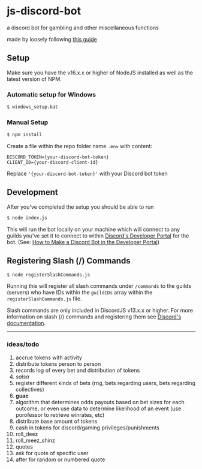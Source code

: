 # js-discord-bot
a discord bot for gambling and other miscellaneous functions

made by loosely following [this guide](https://dev.to/hypening/build-a-discord-bot-with-discord-js-v13-14mj)

## Setup
Make sure you have the v16.x.x or higher of NodeJS installed as well as the latest version of NPM.

### Automatic setup for Windows
```bash
$ windows_setup.bat
```

### Manual Setup
```bash
$ npm install
```

Create a file within the repo folder name `.env` with content:
```.env
DISCORD_TOKEN={your-discord-bot-token}
CLIENT_ID={your-discord-client-id}
```

Replace `'{your-discord-bot-token}'` with your Discord bot token

## Development
After you've completed the setup you should be able to run
```bash
$ node index.js
```
This will run the bot locally on your machine which will connect to any guilds you've set it to connect to within [Discord's Developer Portal](http://discordapp.com/developers/applications) for the bot. (See: [How to Make a Discord Bot in the Developer Portal](https://realpython.com/how-to-make-a-discord-bot-python/#how-to-make-a-discord-bot-in-the-developer-portal))

## Registering Slash (/) Commands
```bash
$ node registerSlashCommands.js
```
Running this will register all slash commands under `/commands` to the guilds (servers) who have IDs within the `guildIDs` array within the `registerSlashCommands.js` file.

Slash commands are only included in DiscordJS v13.x.x or higher. For more information on slash (/) commands and registering them see [Discord's documentation](https://discordjs.guide/interactions/registering-slash-commands.html#guild-commands).

---

### ideas/todo
1. accrue tokens with activity
2. distribute tokens person to person
3. records log of every bet and distribution of tokens
4. *salsa*
5. register different kinds of bets (rng, bets regarding users, bets regarding collectives)
6. **guac**
7. algorithm that determines odds payouts based on bet sizes for each outcome, or even use data to determine likelihood of an event (use porofessor to retrieve winrates, etc)
8. distribute base amount of tokens
9. cash in tokens for discord/gaming privileges/punishments
10. roll_deez
11. roll_meez_shinz
12. quotes
13. ask for quote of specific user
14. after for random or numbered quote
